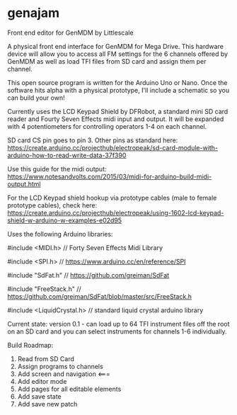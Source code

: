 # genajam
Front end editor for GenMDM by Littlescale

A physical front end interface for GenMDM for Mega Drive. This hardware device will allow you to access all FM settings for the 6 channels offered by GenMDM as well as load TFI files from SD card and assign them per channel.

This open source program is written for the Arduino Uno or Nano. Once the software hits alpha with a physical prototype, I'll include a schematic so you can build your own!

Currently uses the LCD Keypad Shield by DFRobot, a standard mini SD card reader and Fourty Seven Effects midi input and output. It will be expanded with 4 potentiometers for controlling operators 1-4 on each channel.

SD card CS pin goes to pin 3. Other pins as standard here: https://create.arduino.cc/projecthub/electropeak/sd-card-module-with-arduino-how-to-read-write-data-37f390

Use this guide for the midi output: https://www.notesandvolts.com/2015/03/midi-for-arduino-build-midi-output.html

For the LCD Keypad shield hookup via prototype cables (male to female prototype cables), check here:
https://create.arduino.cc/projecthub/electropeak/using-1602-lcd-keypad-shield-w-arduino-w-examples-e02d95

Uses the following Arduino libraries:

#include <MIDI.h> // Forty Seven Effects Midi Library

#include <SPI.h> // https://www.arduino.cc/en/reference/SPI

#include "SdFat.h" // https://github.com/greiman/SdFat

#include "FreeStack.h" // https://github.com/greiman/SdFat/blob/master/src/FreeStack.h

#include <LiquidCrystal.h> // standard liquid crystal arduino library


Current state:
version 0.1 - can load up to 64 TFI instrument files off the root on an SD card and you can select instruments for channels 1-6 individually.

Build Roadmap:
1. Read from SD Card
2. Assign programs to channels
3. Add screen and navigation <===
4. Add editor mode
5. Add pages for all editable elements
6. Add save state
7. Add save new patch
